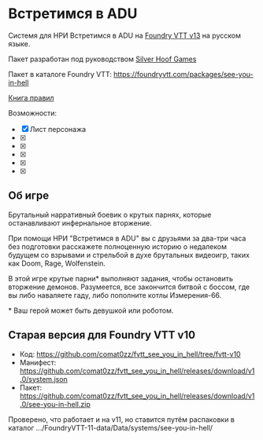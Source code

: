 # Встретимся в ADU

Системя для НРИ Встретимся в ADU на [Foundry VTT v13](https://foundryvtt.com/ "Что ещё за фаундри такой?") на русском языке. 

Пакет разработан под руководством [Silver Hoof Games](https://silverhoofgames.ru/)

Пакет в каталоге Foundry VTT: https://foundryvtt.com/packages/see-you-in-hell

[Книга правил](https://silverhoofgames.ru/vva/)

Возможности:

- [x] Лист персонажа
- [x] 
- [x] 
- [x] 
- [x] 
- [x] 

## Об игре

Брутальный нарративный боевик о крутых парнях, которые останавливают инфернальное вторжение.

При помощи НРИ "Встретимся в ADU" вы с друзьями за два-три часа без подготовки расскажете полноценную историю о недалеком будущем со взрывами и стрельбой в духе брутальных видеоигр, таких как Doom, Rage, Wolfenstein.

В этой игре крутые парни* выполняют задания, чтобы остановить вторжение демонов. Разумеется, все закончится битвой с боссом, где вы либо наваляете гаду, либо пополните котлы Измерения-66.

\* Ваш герой может быть девушкой или роботом.




## Старая версия для Foundry VTT v10

- Код: https://github.com/comat0zz/fvtt_see_you_in_hell/tree/fvtt-v10
- Манифест: https://github.com/comat0zz/fvtt_see_you_in_hell/releases/download/v1.0/system.json
- Пакет: https://github.com/comat0zz/fvtt_see_you_in_hell/releases/download/v1.0/see-you-in-hell.zip

Проверено, что работает и на v11, но ставится путём распаковки в каталог .../FoundryVTT-11-data/Data/systems/see-you-in-hell/
